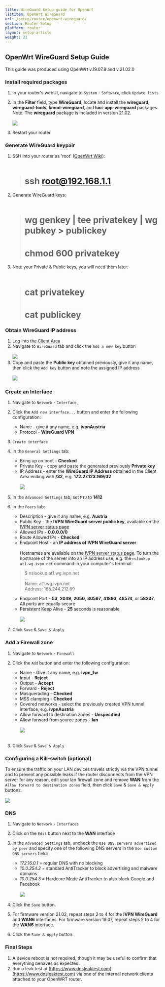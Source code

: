 ```yaml
---
title: WireGuard Setup guide for OpenWrt
listItem: OpenWrt WireGuard
url: /setup/router/openwrt-wireguard/
section: Router Setup
platform: router
layout: setup-article
weight: 21
---
```

## OpenWrt WireGuard Setup Guide

<div markdown="1" class="notice notice--warning">
This guide was produced using OpenWrt v.19.07.8 and v.21.02.0
</div>

### Install required packages

1. In your router's webUI, navigate to `System` - `Software`, click `Update lists`

2. In the **Filter** field, type **WireGuard**, locate and install the **wireguard**, **wireguard-tools**, **kmod-wireguard**, and **luci-app-wireguard** packages.  Note: The **wireguard** package is included in version 21.02.<br></br>
![](/images-static/uploads/install-wireguard-openwrt-01.png)

3. Restart your router

### Generate WireGuard keypair

1. SSH into your router as 'root' ([OpenWrt Wiki](https://openwrt.org/docs/guide-quick-start/sshadministration)):<br></br>
    ># ssh root@192.168.1.1
2. Generate WireGuard keys:<br></br>
    ># wg genkey | tee privatekey | wg pubkey > publickey
    ># chmod 600 privatekey
3. Note your Private & Public keys, you will need them later:<br></br>
    ># cat privatekey
    ># cat publickey

### Obtain WireGuard IP address

1. Log into the [Client Area](/account/login/#id)
2. Navigate to `WireGuard` tab and click the `Add a new key` button<br></br>
![](/images-static/uploads/install-wireguard-openwrt-02.png)
3. Copy and paste the **Public key** obtained previously, give it any name, then click the `Add key` button and note the assigned IP address<br></br>
![](/images-static/uploads/install-wireguard-openwrt-03.png)

### Create an Interface

1. Navigate to `Network` - `Interface`, 
2. Click the `Add new interface...` button and enter the following configuration:

    * Name - give it any name, e.g. **ivpnAustria**
    * Protocol - **WireGuard VPN**

3. `Create interface`

4. In the `General Settings` tab:

    * Bring up on boot - **Checked**
    * Private Key - copy and paste the generated previously **Private key**
    * IP Address - enter the **WireGuard IP Address** obtained in the Client Area ending with **/32**, e.g. **172.27.123.169/32**<br></br>
![](/images-static/uploads/install-wireguard-openwrt-04.png)

5. In the `Advanced Settings` tab, set `MTU` to **1412**

6. In the `Peers` tab:

    * Description - give it any name, e.g. **Austria**
    * Public Key - the **IVPN WireGuard server public key**, available on the [IVPN server status page](https://www.ivpn.net/status)
    * Allowed IPs - **0.0.0.0/0**
    * Route Allowed IPs - **Checked**
    * Endpoint Host - an **IP address of IVPN WireGuard server**<br></br>
    Hostnames are available on the [IVPN server status page](https://www.ivpn.net/status). To turn the hostname of the server into an IP address use, e.g. the `nslookup at1.wg.ivpn.net` command in your computer's terminal:
	> $ nslookup at1.wg.ivpn.net  
	> ...  
	> Name:   at1.wg.ivpn.net  
	> Address: 185.244.212.69 
    * Endpoint Port - **53**, **2049**, **2050**, **30587**, **41893**, **48574**, or **58237**. All ports are equally secure
    * Persistent Keep Alive - **25** seconds is reasonable<br></br>
![](/images-static/uploads/install-wireguard-openwrt-05.png)

7. Click `Save` & `Save & Apply`

### Add a Firewall zone

1. Navigate to `Network` - `Firewall`

2. Click the `Add` button and enter the following configuration:

    * Name - Give it any name, e.g. **ivpn_fw**
    * Input - **Reject**
    * Output - **Accept**
    * Forward - **Reject**
    * Masquerading - **Checked**
    * MSS clamping - **Checked**
    * Covered networks - select the previously created VPN tunnel interface, e.g. **ivpnAustria**
    * Allow forward to destination zones - **Unspecified**
    * Allow forward from source zones - **lan**<br></br>
![](/images-static/uploads/install-wireguard-openwrt-06.png)<br></br>

3. Click `Save` & `Save & Apply`

### Configuring a Kill-switch (optional)

To ensure the traffic on your LAN devices travels strictly via the VPN tunnel and to prevent any possible leaks if the router disconnects from the VPN server for any reason, edit your lan firewall zone and remove **WAN** from the `Allow forward to destination zones` field, then click `Save` & `Save & Apply` buttons.<br></br>
![](/images-static/uploads/install-wireguard-openwrt-07.png)

### DNS

1. Navigate to `Network` - `Interfaces`

2. Click on the `Edit` button next to the **WAN** interface

3. In the `Advanced Settings` tab, uncheck the `Use DNS servers advertised by peer` and specify one of the following DNS servers in the `Use custom DNS servers` field:

    - *172.16.0.1* = regular DNS with no blocking
    - *10.0.254.2* = standard AntiTracker to block advertising and malware domains
    - *10.0.254.3* = Hardcore Mode AntiTracker to also block Google and Facebook<br></br>
![](/images-static/uploads/install-wireguard-openwrt-08.png)

4. Click the `Save` button.

5. For firmware version 21.02, repeat steps 2 to 4 for the **IVPN WireGuard** and **WAN6** interfaces.  For firmware version 19.07, repeat steps 2 to 4 for the **WAN6** interface.

6. Click the `Save & Apply` button.

### Final Steps

1. A device reboot is not required, though it may be useful to confirm that everything behaves as expected.
2. Run a leak test at [https://www.dnsleaktest.com](https://www.dnsleaktest.com) via one of the internal network clients attached to your OpenWRT router.
